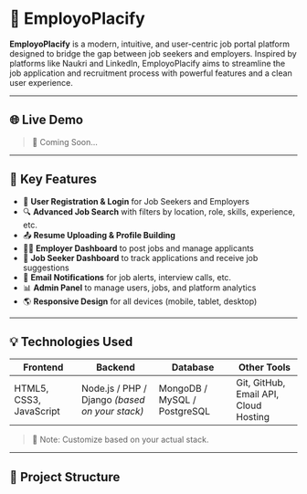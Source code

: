 # 🚀 EmployoPlacify

**EmployoPlacify** is a modern, intuitive, and user-centric job portal platform designed to bridge the gap between job seekers and employers. Inspired by platforms like Naukri and LinkedIn, EmployoPlacify aims to streamline the job application and recruitment process with powerful features and a clean user experience.

---

## 🌐 Live Demo

> 🚧 Coming Soon...

---

## 📌 Key Features

- 📝 **User Registration & Login** for Job Seekers and Employers
- 🔍 **Advanced Job Search** with filters by location, role, skills, experience, etc.
- 📤 **Resume Uploading & Profile Building**
- 🧑‍💼 **Employer Dashboard** to post jobs and manage applicants
- 💼 **Job Seeker Dashboard** to track applications and receive job suggestions
- 🔔 **Email Notifications** for job alerts, interview calls, etc.
- 📊 **Admin Panel** to manage users, jobs, and platform analytics
- 🌎 **Responsive Design** for all devices (mobile, tablet, desktop)

---

## 💡 Technologies Used

| Frontend | Backend | Database | Other Tools |
|----------|---------|----------|-------------|
| HTML5, CSS3, JavaScript | Node.js / PHP / Django *(based on your stack)* | MongoDB / MySQL / PostgreSQL | Git, GitHub, Email API, Cloud Hosting |

> 🔧 Note: Customize based on your actual stack.

---

## 📁 Project Structure

